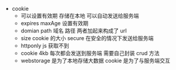 - cookie
  - 可以设置有效期 存储在本地 可以自动发送给服务端
  - expires maxAge 设置有效期
  - domian path 域名 路径 两者加起来构成了 url
  - size cookie 的大小 secure 在安全的情况下发送给服务端
  - httponly js 获取不到
  - cookie 4kb 每次都会发送到服务端 需要自己封装 crud 方法
  - webstorage 是为了本地存储大数据 cookie 是为了与服务端交互
